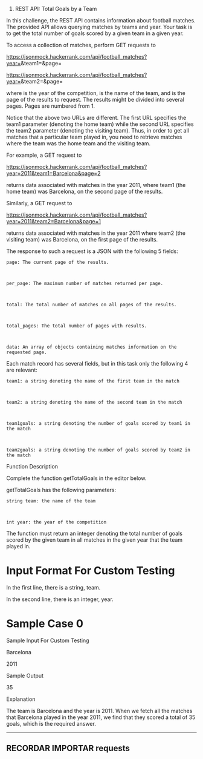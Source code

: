 

1. REST API: Total Goals by a Team



In this challenge, the REST API contains information about football matches. The provided API allows querying matches by teams and year. Your task is to get the total number of goals scored by a given team in a given year.



 



To access a collection of matches, perform GET requests to



https://jsonmock.hackerrank.com/api/football_matches?year=<year>&team1=<team>&page=<page>



https://jsonmock.hackerrank.com/api/football_matches?year=<year>&team2=<team>&page=<page>



where <year> is the year of the competition, <team> is the name of the team, and <page> is the page of the results to request. The results might be divided into several pages. Pages are numbered from 1.



 



Notice that the above two URLs are different. The first URL specifies the team1 parameter (denoting the home team) while the second URL specifies the team2 parameter (denoting the visiting team). Thus, in order to get all matches that a particular team played in, you need to retrieve matches where the team was the home team and the visiting team.



 



For example, a GET request to



https://jsonmock.hackerrank.com/api/football_matches?year=2011&team1=Barcelona&page=2



returns data associated with matches in the year 2011, where team1 (the home team) was Barcelona, on the second page of the results.



 



Similarly, a GET request to



https://jsonmock.hackerrank.com/api/football_matches?year=2011&team2=Barcelona&page=1



returns data associated with matches in the year 2011 where team2 (the visiting team) was Barcelona, on the first page of the results.



 



The response to such a request is a JSON with the following 5 fields:



    page: The current page of the results.



    per_page: The maximum number of matches returned per page.



    total: The total number of matches on all pages of the results.



    total_pages: The total number of pages with results.



    data: An array of objects containing matches information on the requested page.



 



Each match record has several fields, but in this task only the following 4 are relevant:



    team1: a string denoting the name of the first team in the match



    team2: a string denoting the name of the second team in the match



    team1goals: a string denoting the number of goals scored by team1 in the match



    team2goals: a string denoting the number of goals scored by team2 in the match



 



Function Description



Complete the function getTotalGoals in the editor below.



 



getTotalGoals has the following parameters:



    string team: the name of the team



    int year: the year of the competition



 



The function must return an integer denoting the total number of goals scored by the given team in all matches in the given year that the team played in.


# Input Format For Custom Testing



In the first line, there is a string, team.



In the second line, there is an integer, year.

# Sample Case 0



Sample Input For Custom Testing



Barcelona

2011



Sample Output



35



Explanation



The team is Barcelona and the year is 2011. When we fetch all the matches that Barcelona played in the year 2011, we find that they scored a total of 35 goals, which is the required answer.

------------------------

## RECORDAR IMPORTAR requests